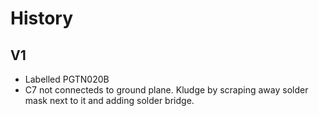 # History

## V1
* Labelled PGTN020B
* C7 not connecteds to ground plane. Kludge by scraping away solder mask next to it and adding solder bridge.
